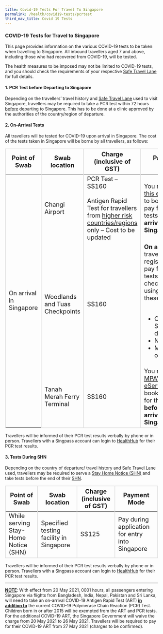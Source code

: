 ```yaml
---
title: Covid-19 Tests For Travel To Singapore
permalink: /health/covid19-tests/pcrtest
third_nav_title: Covid 19 Tests
---
```



### COVID-19 Tests for Travel to Singapore

This page provides information on the various COVID-19 tests to be taken when travelling to Singapore. All inbound travellers aged 7 and above, including those who had recovered from COVID-19, will be tested.

The health measures to be imposed may not be limited to COVID-19 tests, and you should check the requirements of your respective <a href="/arriving/overview">Safe Travel Lane</a> for full details.


#### 1. PCR Test before Departing to Singapore

Depending on the travellers’ travel history and [Safe Travel Lane](/arriving/overview) used to visit Singapore, travellers may be required to take a PCR test within 72 hours <u>before</u> departing to Singapore. This has to be done at a clinic approved by the authorities of the country/region of departure.

<div id="price"></div>

#### 2. On-Arrival Tests

All travellers will be tested for COVID-19 upon arrival in Singapore.  The cost of the tests taken in Singapore will be borne by all travellers, as follows:

<table>
  <thead>
    <tr>
      <th style="font-size:20px; margin-top:0px; margin-bottom:0px; border-left:2px solid #E0E0E0; border-top:2px solid #E0E0E0; border-right:2px solid #E0E0E0;">Point of Swab</th>
      <th style="font-size:20px; margin-top:0px; margin-bottom:0px; border-top:2px solid #E0E0E0; border-right:2px solid #E0E0E0;">Swab location</th>
       <th style="font-size:20px; margin-top:0px; margin-bottom:0px; border-top:2px solid #E0E0E0; border-right:2px solid #E0E0E0;">Charge (inclusive of GST)</th>
        <th style="font-size:20px; margin-top:0px; margin-bottom:0px; border-top:2px solid #E0E0E0; border-right:2px solid #E0E0E0;">Payment Mode</th>
    </tr>
  </thead>
  <tbody>
    <tr>
      <td rowspan="3" style="font-size:20px; margin-top:0px; margin-bottom:0px; border-left:2px solid #E0E0E0; border-right:2px solid #E0E0E0;">On arrival in Singapore</td>
      <td style="font-size:20px; margin-top:0px; margin-bottom:0px; border-right:2px solid #E0E0E0;">Changi Airport</td>
       <td style="font-size:20px; margin-top:0px; margin-bottom:0px; border-right:2px solid #E0E0E0;">PCR Test – S$160<br/><br/>Antigen Rapid Test for travellers from <a href="/health/covid19-tests/pcrtest#note">higher risk countries/regions</a> only – Cost to be updated</td>
        <td style="font-size:20px; margin-top:0px; margin-bottom:0px; border-right:2px solid #E0E0E0;">You must use <a href="https://safetravel.changiairport.com/#/">this eService</a> to book and pay for the tests <b>before arriving in Singapore</b>.</td>
    </tr>
        <tr>
      <td style="font-size:20px; margin-top:0px; margin-bottom:0px;border-right:2px solid #E0E0E0;">Woodlands and Tuas Checkpoints</td>
      <td style="font-size:20px; margin-top:0px; margin-bottom:0px;border-right:2px solid #E0E0E0;">S$160</td>
      <td style="font-size:20px; margin-top:0px; margin-bottom:0px;border-right:2px solid #E0E0E0;"><b>On arrival</b>, travellers must register and pay for the tests at the checkpoints using any of these modes:
          <ul>
          <br>
          <li>Cash in Singapore dollars</li>
          <li>NETS</li>
          <li>MasterCard or VISA</li>
          </ul>  
       </td>
    </tr>
        <tr>
      <td style="font-size:20px; margin-top:0px; margin-bottom:0px; border-right:2px solid #E0E0E0;border-bottom:2px solid #E0E0E0;">Tanah Merah Ferry Terminal</td>
      <td style="font-size:20px; margin-top:0px; margin-bottom:0px;border-right:2px solid #E0E0E0;border-bottom:2px solid #E0E0E0;">S$160</td>
       <td style="font-size:20px; margin-top:0px; margin-bottom:0px;border-right:2px solid #E0E0E0;border-bottom:2px solid #E0E0E0;">You must use <a href="https://oat.mpa.gov.sg">MPA's eService</a> to book and pay for the test <b>before arriving in Singapore</b>.</td>
    </tr>     
  </tbody>
  </table>

Travellers will be informed of their PCR test results verbally by phone or in person. Travellers with a Singpass account can login to [HealthHub](https://www.healthhub.sg/HealtheServices) for their PCR test results.

#### 3. Tests During SHN

Depending on the country of departure/ travel history and <a href="/arriving/overview">Safe Travel Lane</a> used, travellers may be required to serve a <a href="/health/shn">Stay Home Notice (SHN)</a> and take tests before the end of their <a href="/health/shn/sdf">SHN</a>.

<table>
 <thead>
    <tr>
      <th style="font-size:20px; margin-top:0px; margin-bottom:0px; border-left:2px solid #E0E0E0; border-top:2px solid #E0E0E0; border-right:2px solid #E0E0E0;">Point of Swab</th>
      <th style="font-size:20px; margin-top:0px; margin-bottom:0px; border-top:2px solid #E0E0E0; border-right:2px solid #E0E0E0;">Swab location</th>
       <th style="font-size:20px; margin-top:0px; margin-bottom:0px; border-top:2px solid #E0E0E0; border-right:2px solid #E0E0E0;">Charge (inclusive of GST)</th>
        <th style="font-size:20px; margin-top:0px; margin-bottom:0px; border-top:2px solid #E0E0E0; border-right:2px solid #E0E0E0;">Payment Mode</th>
    </tr>
  </thead>
	 <tbody>
	 <tr>
      <td style="font-size:20px; margin-top:0px; margin-bottom:0px;border-left:2px solid #E0E0E0; border-right:2px solid #E0E0E0;border-bottom:2px solid #E0E0E0;">While serving Stay-Home Notice (SHN)</td>
      <td style="font-size:20px; margin-top:0px; margin-bottom:0px;border-right:2px solid #E0E0E0;border-bottom:2px solid #E0E0E0;">Specified testing facility in Singapore</td>
      <td style="font-size:20px; margin-top:0px; margin-bottom:0px;border-right:2px solid #E0E0E0;border-bottom:2px solid #E0E0E0;">S$125</td>
      <td style="font-size:20px; margin-top:0px; margin-bottom:0px;border-right:2px solid #E0E0E0;border-bottom:2px solid #E0E0E0;">Pay during application for entry into Singapore </td>
    </tr>
	</tbody>
	</table>
	
Travellers will be informed of their PCR test results verbally by phone or in person. Travellers with a Singpass account can login to [HealthHub](https://www.healthhub.sg/HealtheServices) for their PCR test results.

---

<div id="note"></div>

<b><u>NOTE</u></b>: With effect from 20 May 2021, 0001 hours, all passengers entering Singapore via flights from Bangladesh, India, Nepal, Pakistan and Sri Lanka, will need to take an on-arrival COVID-19 Antigen Rapid Test (ART) <b><u>in addition to</u></b> the current COVID-19 Polymerase Chain Reaction (PCR) Test. Children born in or after 2015 will be exempted from the ART and PCR tests. For the additional COVID-19 ART, the Singapore Government will waive the charge from 20 May 2021 to 26 May 2021. Travellers will be required to pay for their COVID-19 ART from 27 May 2021 (charges to be confirmed).